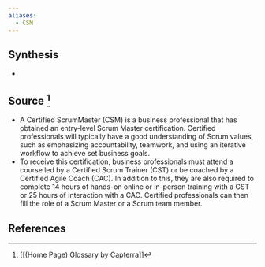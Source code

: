 ```yaml
---
aliases:
  - CSM
---
```

## Synthesis
- 
## Source [^1]
- A Certified ScrumMaster (CSM) is a business professional that has obtained an entry-level Scrum Master certification. Certified professionals will typically have a good understanding of Scrum values, such as emphasizing accountability, teamwork, and using an iterative workflow to achieve set business goals.
- To receive this certification, business professionals must attend a course led by a Certified Scrum Trainer (CST) or be coached by a Certified Agile Coach (CAC). In addition to this, they are also required to complete 14 hours of hands-on online or in-person training with a CST or 25 hours of interaction with a CAC. Certified professionals can then fill the role of a Scrum Master or a Scrum team member.
## References

[^1]: [[(Home Page) Glossary by Capterra]]